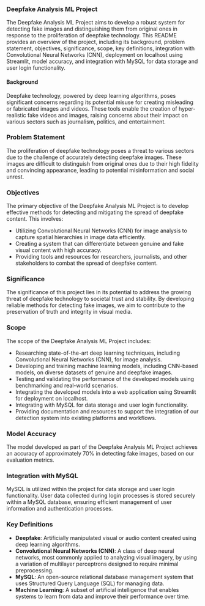 ### Deepfake Analysis ML Project

The Deepfake Analysis ML Project aims to develop a robust system for detecting fake images and distinguishing them from original ones in response to the proliferation of deepfake technology. This README provides an overview of the project, including its background, problem statement, objectives, significance, scope, key definitions, integration with Convolutional Neural Networks (CNN), deployment on localhost using Streamlit, model accuracy, and integration with MySQL for data storage and user login functionality.

#### Background

Deepfake technology, powered by deep learning algorithms, poses significant concerns regarding its potential misuse for creating misleading or fabricated images and videos. These tools enable the creation of hyper-realistic fake videos and images, raising concerns about their impact on various sectors such as journalism, politics, and entertainment.

### Problem Statement

The proliferation of deepfake technology poses a threat to various sectors due to the challenge of accurately detecting deepfake images. These images are difficult to distinguish from original ones due to their high fidelity and convincing appearance, leading to potential misinformation and social unrest.

### Objectives

The primary objective of the Deepfake Analysis ML Project is to develop effective methods for detecting and mitigating the spread of deepfake content. This involves:

- Utilizing Convolutional Neural Networks (CNN) for image analysis to capture spatial hierarchies in image data efficiently.
- Creating a system that can differentiate between genuine and fake visual content with high accuracy.
- Providing tools and resources for researchers, journalists, and other stakeholders to combat the spread of deepfake content.

### Significance

The significance of this project lies in its potential to address the growing threat of deepfake technology to societal trust and stability. By developing reliable methods for detecting fake images, we aim to contribute to the preservation of truth and integrity in visual media.

### Scope

The scope of the Deepfake Analysis ML Project includes:

- Researching state-of-the-art deep learning techniques, including Convolutional Neural Networks (CNN), for image analysis.
- Developing and training machine learning models, including CNN-based models, on diverse datasets of genuine and deepfake images.
- Testing and validating the performance of the developed models using benchmarking and real-world scenarios.
- Integrating the developed models into a web application using Streamlit for deployment on localhost.
- Integrating with MySQL for data storage and user login functionality.
- Providing documentation and resources to support the integration of our detection system into existing platforms and workflows.

### Model Accuracy

The model developed as part of the Deepfake Analysis ML Project achieves an accuracy of approximately 70% in detecting fake images, based on our evaluation metrics.

### Integration with MySQL

MySQL is utilized within the project for data storage and user login functionality. User data collected during login processes is stored securely within a MySQL database, ensuring efficient management of user information and authentication processes.

### Key Definitions

- **Deepfake**: Artificially manipulated visual or audio content created using deep learning algorithms.
- **Convolutional Neural Networks (CNN)**: A class of deep neural networks, most commonly applied to analyzing visual imagery, by using a variation of multilayer perceptrons designed to require minimal preprocessing.
- **MySQL**: An open-source relational database management system that uses Structured Query Language (SQL) for managing data.
- **Machine Learning**: A subset of artificial intelligence that enables systems to learn from data and improve their performance over time.
